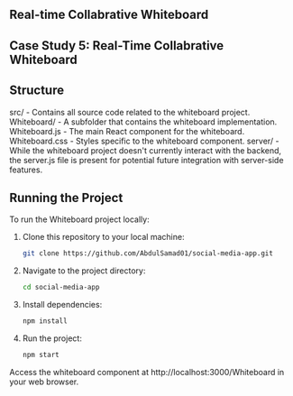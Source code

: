 ## Real-time Collabrative Whiteboard

## Case Study 5: Real-Time Collabrative Whiteboard

## Structure
src/ - Contains all source code related to the whiteboard project.
Whiteboard/ - A subfolder that contains the whiteboard implementation.
Whiteboard.js - The main React component for the whiteboard.
Whiteboard.css - Styles specific to the whiteboard component.
server/ - While the whiteboard project doesn't currently interact with the backend, the server.js file is present for potential future integration with server-side features.

## Running the Project
To run the Whiteboard project locally:

1. Clone this repository to your local machine:
   ```bash
   git clone https://github.com/AbdulSamad01/social-media-app.git

2. Navigate to the project directory:
   ```bash
   cd social-media-app

4. Install dependencies:
   ```bash
   npm install
5. Run the project:
   ```bash
   npm start
Access the whiteboard component at http://localhost:3000/Whiteboard in your web browser.
